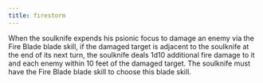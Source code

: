```yaml
---
title: firestorm
---
```


When the soulknife expends his psionic focus to damage an enemy via the Fire Blade blade skill, if the damaged target is adjacent to the soulknife at the end of its next turn, the soulknife deals 1d10 additional fire damage to it and each enemy within 10 feet of the damaged target. The soulknife must have the Fire Blade blade skill to choose this blade skill.

